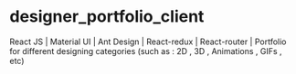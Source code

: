 # designer_portfolio_client
React JS | Material UI | Ant Design | React-redux | React-router | Portfolio for different designing categories (such as : 2D , 3D , Animations , GIFs , etc)
